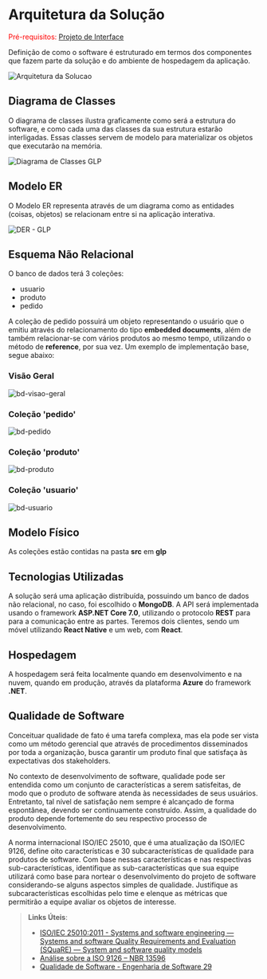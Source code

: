 # Arquitetura da Solução

<span style="color:red">Pré-requisitos: <a href="3-Projeto de Interface.md"> Projeto de Interface</a></span>

Definição de como o software é estruturado em termos dos componentes que fazem parte da solução e do ambiente de hospedagem da aplicação.

![Arquitetura da Solucao](https://github.com/ICEI-PUC-Minas-PMV-ADS/pmv-ads-2023-2-e4-proj-infra-t1-pmv-ads-2023-2-e4-proj-sgd-gas/assets/62622905/24ddf9e4-c390-4e3f-bcdf-2e9c131db7a5)

## Diagrama de Classes

O diagrama de classes ilustra graficamente como será a estrutura do software, e como cada uma das classes da sua estrutura estarão interligadas. Essas classes servem de modelo para materializar os objetos que executarão na memória.

![Diagrama de Classes GLP](https://github.com/ICEI-PUC-Minas-PMV-ADS/pmv-ads-2023-2-e4-proj-infra-t1-pmv-ads-2023-2-e4-proj-sgd-gas/assets/62622905/3d2a9495-553a-4a25-92ed-088fd2c513a0)


## Modelo ER

O Modelo ER representa através de um diagrama como as entidades (coisas, objetos) se relacionam entre si na aplicação interativa.

![DER - GLP](https://github.com/ICEI-PUC-Minas-PMV-ADS/pmv-ads-2023-2-e4-proj-infra-t1-pmv-ads-2023-2-e4-proj-sgd-gas/assets/62622905/3dc9bed2-e433-425e-b882-0659a93e5fcf)


## Esquema Não Relacional

O banco de dados terá 3 coleções: 

- usuario
- produto
- pedido

A coleção de pedido possuirá um objeto representando o usuário que o emitiu através do relacionamento do tipo __embedded documents__, além de também relacionar-se com vários produtos ao mesmo tempo, utilizando o método de __reference__, por sua vez. Um exemplo de implementação base, segue abaixo:

### Visão Geral

![bd-visao-geral](https://github.com/ICEI-PUC-Minas-PMV-ADS/pmv-ads-2023-2-e4-proj-infra-t1-pmv-ads-2023-2-e4-proj-sgd-gas/assets/62622905/06cd7a9e-2f15-4941-87c2-06b56070b98b)

### Coleção 'pedido'

![bd-pedido](https://github.com/ICEI-PUC-Minas-PMV-ADS/pmv-ads-2023-2-e4-proj-infra-t1-pmv-ads-2023-2-e4-proj-sgd-gas/assets/62622905/f1025843-da82-4b02-9371-b4d9727e87f5)

### Coleção 'produto'

![bd-produto](https://github.com/ICEI-PUC-Minas-PMV-ADS/pmv-ads-2023-2-e4-proj-infra-t1-pmv-ads-2023-2-e4-proj-sgd-gas/assets/62622905/2420b8ae-19a2-4457-8f70-6bfe6189d1ef)

### Coleção 'usuario'

![bd-usuario](https://github.com/ICEI-PUC-Minas-PMV-ADS/pmv-ads-2023-2-e4-proj-infra-t1-pmv-ads-2023-2-e4-proj-sgd-gas/assets/62622905/22744406-21c8-4b66-bebe-ea39450c1799)

## Modelo Físico

As coleções estão contidas na pasta __src__ em __glp__

## Tecnologias Utilizadas

A solução será uma aplicação distribuída, possuindo um banco de dados não relacional, no caso, foi escolhido o **MongoDB**. A API será implementada usando o framework **ASP.NET Core 7.0**, utilizando o protocolo **REST** para para a comunicação entre as partes. Teremos dois clientes, sendo um móvel utilizando **React Native** e um web, com **React**.

## Hospedagem

A hospedagem será feita localmente quando em desenvolvimento e na nuvem, quando em produção, através da plataforma **Azure** do framework **.NET**.

## Qualidade de Software

Conceituar qualidade de fato é uma tarefa complexa, mas ela pode ser vista como um método gerencial que através de procedimentos disseminados por toda a organização, busca garantir um produto final que satisfaça às expectativas dos stakeholders.

No contexto de desenvolvimento de software, qualidade pode ser entendida como um conjunto de características a serem satisfeitas, de modo que o produto de software atenda às necessidades de seus usuários. Entretanto, tal nível de satisfação nem sempre é alcançado de forma espontânea, devendo ser continuamente construído. Assim, a qualidade do produto depende fortemente do seu respectivo processo de desenvolvimento.

A norma internacional ISO/IEC 25010, que é uma atualização da ISO/IEC 9126, define oito características e 30 subcaracterísticas de qualidade para produtos de software.
Com base nessas características e nas respectivas sub-características, identifique as sub-características que sua equipe utilizará como base para nortear o desenvolvimento do projeto de software considerando-se alguns aspectos simples de qualidade. Justifique as subcaracterísticas escolhidas pelo time e elenque as métricas que permitirão a equipe avaliar os objetos de interesse.

> **Links Úteis**:
>
> - [ISO/IEC 25010:2011 - Systems and software engineering — Systems and software Quality Requirements and Evaluation (SQuaRE) — System and software quality models](https://www.iso.org/standard/35733.html/)
> - [Análise sobre a ISO 9126 – NBR 13596](https://www.tiespecialistas.com.br/analise-sobre-iso-9126-nbr-13596/)
> - [Qualidade de Software - Engenharia de Software 29](https://www.devmedia.com.br/qualidade-de-software-engenharia-de-software-29/18209/)
